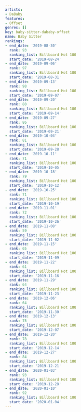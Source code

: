 ```yaml
---
artists:
- DaBaby
features:
- Offset
genres: []
key: baby-sitter-dababy-offset
name: Baby Sitter
rankings:
- end_date: '2019-08-30'
  rank: 93
  ranking_list: Billboard Hot 100
  start_date: '2019-08-24'
- end_date: '2019-09-06'
  rank: 97
  ranking_list: Billboard Hot 100
  start_date: '2019-08-31'
- end_date: '2019-09-13'
  rank: 98
  ranking_list: Billboard Hot 100
  start_date: '2019-09-07'
- end_date: '2019-09-20'
  rank: 88
  ranking_list: Billboard Hot 100
  start_date: '2019-09-14'
- end_date: '2019-09-27'
  rank: 86
  ranking_list: Billboard Hot 100
  start_date: '2019-09-21'
- end_date: '2019-10-04'
  rank: 81
  ranking_list: Billboard Hot 100
  start_date: '2019-09-28'
- end_date: '2019-10-11'
  rank: 71
  ranking_list: Billboard Hot 100
  start_date: '2019-10-05'
- end_date: '2019-10-18'
  rank: 79
  ranking_list: Billboard Hot 100
  start_date: '2019-10-12'
- end_date: '2019-10-25'
  rank: 71
  ranking_list: Billboard Hot 100
  start_date: '2019-10-19'
- end_date: '2019-11-01'
  rank: 72
  ranking_list: Billboard Hot 100
  start_date: '2019-10-26'
- end_date: '2019-11-08'
  rank: 59
  ranking_list: Billboard Hot 100
  start_date: '2019-11-02'
- end_date: '2019-11-15'
  rank: 65
  ranking_list: Billboard Hot 100
  start_date: '2019-11-09'
- end_date: '2019-11-22'
  rank: 61
  ranking_list: Billboard Hot 100
  start_date: '2019-11-16'
- end_date: '2019-11-29'
  rank: 64
  ranking_list: Billboard Hot 100
  start_date: '2019-11-23'
- end_date: '2019-12-06'
  rank: 64
  ranking_list: Billboard Hot 100
  start_date: '2019-11-30'
- end_date: '2019-12-13'
  rank: 75
  ranking_list: Billboard Hot 100
  start_date: '2019-12-07'
- end_date: '2019-12-20'
  rank: 78
  ranking_list: Billboard Hot 100
  start_date: '2019-12-14'
- end_date: '2019-12-27'
  rank: 84
  ranking_list: Billboard Hot 100
  start_date: '2019-12-21'
- end_date: '2020-01-03'
  rank: 93
  ranking_list: Billboard Hot 100
  start_date: '2019-12-28'
- end_date: '2020-01-10'
  rank: 92
  ranking_list: Billboard Hot 100
  start_date: '2020-01-04'
---
```


